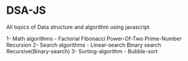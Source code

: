 # DSA-JS

All topics of Data structure and algorithm using javascript

1- Math algorithms - Factorial
                     Fibonacci
                     Power-Of-Two
                     Prime-Number
                     Recursion
2- Search algorithms - Linear-search
                       Binary search
                       Recursive(Binary-search)
3- Sorting-algorithm - Bubble-sort
